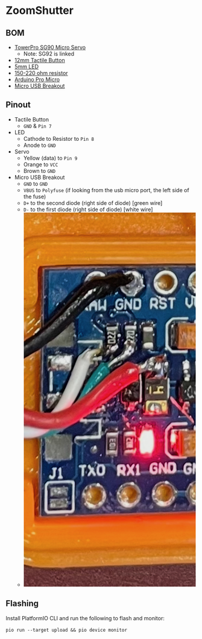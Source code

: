 # ZoomShutter

## BOM

- [TowerPro SG90 Micro Servo](https://www.adafruit.com/product/169)
  - Note: SG92 is linked
- [12mm Tactile Button](https://www.adafruit.com/product/1119)
- [5mm LED](https://www.adafruit.com/product/4203)
- [150-220 ohm resistor](https://www.adafruit.com/product/2780)
- [Arduino Pro Micro](https://a.co/d/6WW093i)
- [Micro USB Breakout](https://a.co/d/8bGN940)

## Pinout

- Tactile Button
  - `GND` & `Pin 7`
- LED
  - Cathode to Resistor to `Pin 8`
  - Anode to `GND`
- Servo
  - Yellow (data) to `Pin 9`
  - Orange to `VCC`
  - Brown to `GND`
- Micro USB Breakout
  - `GND` to `GND`
  - `VBUS` to `Polyfuse` (if looking from the usb micro port, the left side of the fuse)
  - `D+` to the second diode (right side of diode) [green wire]
  - `D-` to the first diode (right side of diode) [white wire]
  - ![pro-micro-usb](./assets/pro-micro-usb.jpg)

## Flashing

Install PlatformIO CLI and run the following to flash and monitor:

```
pio run --target upload && pio device monitor
```
